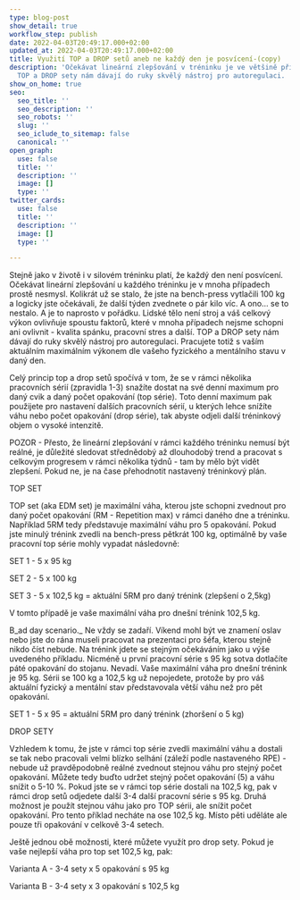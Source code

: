 ```yaml
---
type: blog-post
show_detail: true
workflow_step: publish
date: 2022-04-03T20:49:17.000+02:00
updated_at: 2022-04-03T20:49:17.000+02:00
title: Využití TOP a DROP setů aneb ne každý den je posvícení-(copy)
description: 'Očekávat lineární zlepšování v tréninku je ve většině případů nereálné.
  TOP a DROP sety nám dávají do ruky skvělý nástroj pro autoregulaci. '
show_on_home: true
seo:
  seo_title: ''
  seo_description: ''
  seo_robots: ''
  slug: ''
  seo_iclude_to_sitemap: false
  canonical: ''
open_graph:
  use: false
  title: ''
  description: ''
  image: []
  type: ''
twitter_cards:
  use: false
  title: ''
  description: ''
  image: []
  type: ''

---
```

Stejně jako v životě i v silovém tréninku platí, že každý den není posvícení. Očekávat lineární zlepšování u každého tréninku je v mnoha případech prostě nesmysl. Kolikrát už se stalo, že jste na bench-press vytlačili 100 kg a logicky jste očekávali, že další týden zvednete o pár kilo víc. A ono… se to nestalo. A je to naprosto v pořádku. Lidské tělo není stroj a váš celkový výkon ovlivňuje spoustu faktorů, které v mnoha případech nejsme schopni ani ovlivnit - kvalita spánku, pracovní stres a další. TOP a DROP sety nám dávají do ruky skvělý nástroj pro autoregulaci. Pracujete totiž s vaším aktuálním maximálním výkonem dle vašeho fyzického a mentálního stavu v daný den.

Celý princip top a drop setů spočívá v tom, že se v rámci několika pracovních sérií (zpravidla 1-3) snažíte dostat na své denní maximum pro daný cvik a daný počet opakování (top série). Toto denní maximum pak použijete pro nastavení dalších pracovních sérií, u kterých lehce snížíte váhu nebo počet opakování (drop série), tak abyste odjeli další tréninkový objem o vysoké intenzitě.

POZOR - Přesto, že lineární zlepšování v rámci každého tréninku nemusí být reálné, je důležité sledovat střednědobý až dlouhodobý trend a pracovat s celkovým progresem v rámci několika týdnů - tam by mělo být vidět zlepšení. Pokud ne, je na čase přehodnotit nastavený tréninkový plán.

TOP SET

TOP set (aka EDM set) je maximální váha, kterou jste schopni zvednout pro daný počet opakování (RM - Repetition max) v rámci daného dne a tréninku. Například 5RM tedy představuje maximální váhu pro 5 opakování. Pokud jste minulý trénink zvedli na bench-press pětkrát 100 kg, optimálně by vaše pracovní top série mohly vypadat následovně:

SET 1 - 5 x 95 kg

SET 2 - 5 x 100 kg

SET 3 - 5 x 102,5 kg = aktuální 5RM pro daný trénink (zlepšení o 2,5kg)

V tomto případě je vaše maximální váha pro dnešní trénink 102,5 kg.

B_ad day scenario._ Ne vždy se zadaří. Víkend mohl být ve znamení oslav nebo jste do rána museli pracovat na prezentaci pro šéfa, kterou stejně nikdo číst nebude. Na trénink jdete se stejným očekáváním jako u výše uvedeného příkladu. Nicméně u první pracovní série s 95 kg sotva dotlačíte páté opakování do stojanu. Nevadí. Vaše maximální váha pro dnešní trénink je 95 kg. Sérii se 100 kg a 102,5 kg už nepojedete, protože by pro váš aktuální fyzický a mentální stav představovala větší váhu než pro pět opakování.

SET 1 - 5 x 95 = aktuální 5RM pro daný trénink (zhoršení o 5 kg)

DROP SETY

Vzhledem k tomu, že jste v rámci top série zvedli maximální váhu a dostali se tak nebo pracovali velmi blízko selhání (záleží podle nastaveného RPE) - nebude už pravděpodobně reálné zvednout stejnou váhu pro stejný počet opakování. Můžete tedy buďto udržet stejný počet opakování (5) a váhu snížit o 5-10 %. Pokud jste se v rámci top série dostali na 102,5 kg, pak v rámci drop setů odjedete další 3-4 další pracovní série s 95 kg. Druhá možnost je použít stejnou váhu jako pro TOP sérii, ale snížit počet opakování. Pro tento příklad necháte na ose 102,5 kg. Místo pěti uděláte ale pouze tři opakování v celkově 3-4 setech.

Ještě jednou obě možnosti, které můžete využít pro drop sety. Pokud je vaše nejlepší váha pro top set 102,5 kg, pak:

Varianta A - 3-4 sety x 5 opakování s 95 kg

Varianta B - 3-4 sety x 3 opakování s 102,5 kg